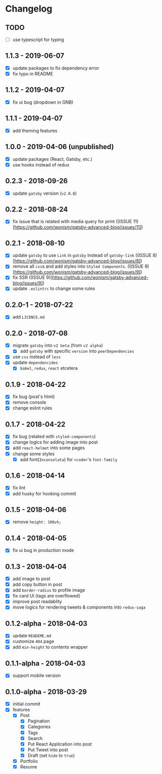 # Changelog

## TODO
- [ ] use typescript for typing

## 1.1.3 - 2019-06-07
- [x] update packages to fix dependency error
- [x] fix typo in README

## 1.1.2 - 2019-04-07
- [x] fix ui bug (dropdown in GNB)

## 1.1.1 - 2019-04-07
- [x] add theming features

## 1.0.0 - 2019-04-06 (unpublished)
- [x] update packages (React, Gatsby, etc.)
- [x] use hooks instead of redux

## 0.2.3 - 2018-09-26
- [x] update `gatsby` version (`v2.0.8`)

## 0.2.2 - 2018-08-24
- [x] fix issue that is related with media query for print ((ISSUE 11)[https://github.com/wonism/gatsby-advanced-blog/issues/11])

## 0.2.1 - 2018-08-10
- [x] update `gatsby` to use `Link` in `gatsby` instead of `gatsby-link` ((ISSUE 8)[https://github.com/wonism/gatsby-advanced-blog/issues/8])
- [x] remove all `css`s and add styles into `Styled Components`. ((ISSUE 9)[https://github.com/wonism/gatsby-advanced-blog/issues/9])
- [x] fix SSR ((ISSUE 9)[https://github.com/wonism/gatsby-advanced-blog/issues/9])
- [x] update `.eslintrc` to change some rules

## 0.2.0-1 - 2018-07-22
- [x] add `LICENCE.md`

## 0.2.0 - 2018-07-08
- [x] migrate `gatsby` into `v2 beta` (from `v2 alpha`)
  - [x] add `gatsby` with specific `version` into `peerDependencies`
- [x] use `css` instead of `less`
- [x] update `dependencides`
  - [x] `babel`, `redux`, `react` etcetera

## 0.1.9 - 2018-04-22
- [x] fix bug (post's html)
- [x] remove console
- [x] change eslint rules

## 0.1.7 - 2018-04-22
- [x] fix bug (related with `styled-components`)
- [x] change logics for adding image into post
- [x] add `react-helmet` into some pages
- [x] change some styles
  - [x] add font(`Inconsolata`) for `<code>`'s `font-family`

## 0.1.6 - 2018-04-14
- [x] fix lint
- [x] add husky for hooking commit

## 0.1.5 - 2018-04-06
- [x] remove `height: 100vh;`

## 0.1.4 - 2018-04-05
- [x] fix ui bug in production mode

## 0.1.3 - 2018-04-04
- [x] add image to post
- [x] add copy button in post
- [x] add `border-radius` to profile image
- [x] fix card UI (tags are overflowed)
- [x] improve post readablity
- [x] move logics for rendering tweets & components into `redux-saga`

## 0.1.2-alpha - 2018-04-03
- [x] update `READEME.md`
- [x] customize `404` page
- [x] add `min-height` to contents wrapper

## 0.1.1-alpha - 2018-04-03
- [x] support mobile version

## 0.1.0-alpha - 2018-03-29
- [x] initial commit
- [x] features
  - [x] Post
    - [x] Pagination
    - [x] Categories
    - [x] Tags
    - [x] Search
    - [x] Put React Application into post
    - [x] Put Tweet into post
    - [x] Draft (set `hide` to `true`)
  - [x] Portfolio
  - [x] Resume
